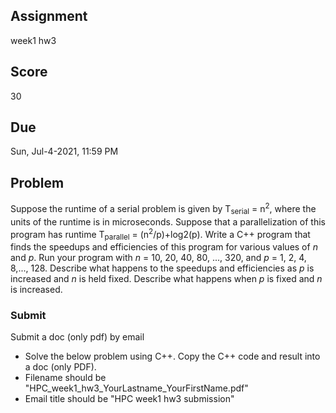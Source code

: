 ## Assignment
week1 hw3

## Score
30

## Due
Sun, Jul-4-2021, 11:59 PM

## Problem
Suppose the runtime of a  serial problem is given by T<sub>serial</sub> = n<sup>2</sup>, where the units of the runtime is in microseconds. Suppose that a parallelization of this program has runtime T<sub>parallel</sub> = (n<sup>2</sup>/p)+log2(p). Write a C++ program that finds the speedups and efficiencies of this program for various values of *n* and *p*. Run your program with *n* = 10, 20, 40, 80, ..., 320, and *p* = 1, 2, 4, 8,..., 128. Describe what happens to the speedups and efficiencies as *p* is increased and *n* is held fixed. Describe what happens when *p* is fixed and *n* is increased.

### Submit
Submit a doc (only pdf) by email 
- Solve the below problem using C++. Copy the C++ code and result into a doc (only PDF).
- Filename should be "HPC_week1_hw3_YourLastname_YourFirstName.pdf"
- Email title should be "HPC week1 hw3 submission"
